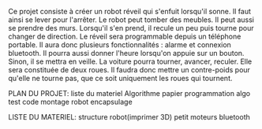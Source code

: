 
Ce projet consiste à créer un robot réveil qui s'enfuit lorsqu'il sonne. Il faut ainsi se lever pour l'arrêter. Le  robot peut tomber des meubles. Il peut aussi se prendre des murs. Lorsqu'il s'en prend, il recule un peu puis tourne pour changer de direction. 
Le réveil sera programmable depuis un téléphone portable. Il aura donc plusieurs fonctionnalités : alarme et connexion bluetooth. Il pourra aussi donner l'heure lorsqu'on appuie sur un bouton. Sinon, il se mettra en veille.
La voiture pourra tourner, avancer, reculer. Elle sera constituée de deux roues. Il faudra donc mettre un contre-poids pour qu'elle ne tourne pas, que ce soit uniquement les roues qui tournent. 







PLAN DU PROJET:
liste du materiel
Algorithme papier 
programmation algo
test code
montage 
robot
encapsulage





LISTE DU MATERIEL:
structure robot(imprimer 3D)
petit moteurs
bluetooth
